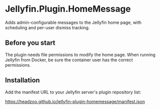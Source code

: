# Jellyfin.Plugin.HomeMessage

Adds admin-configurable messages to the Jellyfin home page, with scheduling and
per-user dismiss tracking.

## Before you start

The plugin needs file permissions to modify the home page. When running Jellyfin
from Docker, be sure the container user has the correct permissions.

## Installation

Add the manifest URL to your Jellyfin server's plugin repository list:

https://headzoo.github.io/jellyfin-plugin-homemessage/manifest.json



